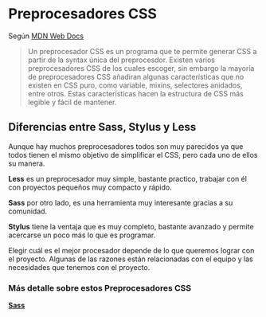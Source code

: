 # Preprocesadores CSS

Según [MDN Web Docs](https://developer.mozilla.org/es/docs/Glossary/Preprocesador_CSS)

>Un preprocesador CSS es un programa que te permite generar CSS a partir de la syntax única del preprocesdor. Existen varios preprocesadores CSS de los cuales escoger, sin embargo la mayoría de preprocesadores CSS añadiran algunas características que no existen en CSS puro, como variable, mixins, selectores anidados, entre otros. Estas características hacen la estructura de CSS más legible y fácil de mantener.

## Diferencias entre Sass, Stylus y Less

Aunque hay muchos preprocesadores todos son muy parecidos ya que todos tienen el mismo objetivo de simplificar el CSS, pero cada uno de ellos su manera.

**Less** es un preprocesador muy simple, bastante practico, trabajar con él con proyectos pequeños muy compacto y rápido.

**Sass** por otro lado, es una herramienta muy interesante gracias a su comunidad.

**Stylus** tiene la ventaja que es muy completo, bastante avanzado y permite acercarse un poco más lo que es programar.

Elegir cuál es el mejor procesador depende de lo que queremos lograr con el proyecto. Algunas de las razones están relacionadas con el equipo y las necesidades que tenemos con el proyecto.

### Más detalle sobre estos Preprocesadores CSS

[**Sass**](https://github.com/wlizama/MDManual/tree/master/content/Preprocesadores-CSS/Sass.md)

